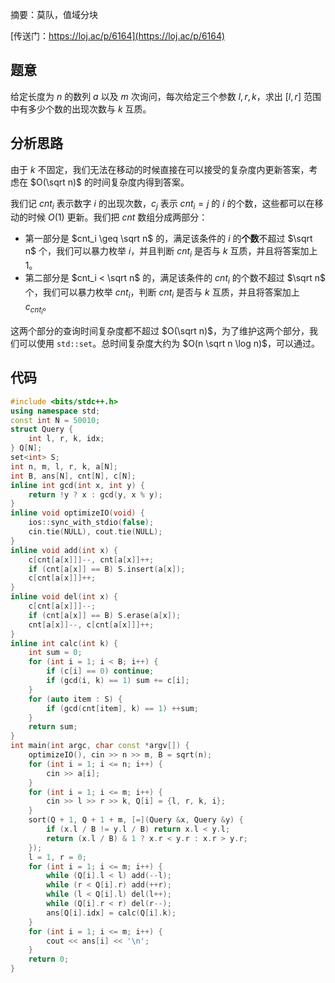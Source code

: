 摘要：莫队，值域分块

[传送门：https://loj.ac/p/6164](https://loj.ac/p/6164)

## 题意

给定长度为 $n$ 的数列 $a$ 以及 $m$ 次询问，每次给定三个参数 $l, r, k$，求出 $[l, r]$ 范围中有多少个数的出现次数与 $k$ 互质。

## 分析思路

由于 $k$ 不固定，我们无法在移动的时候直接在可以接受的复杂度内更新答案，考虑在 $O(\sqrt n)$ 的时间复杂度内得到答案。

我们记 $cnt_i$ 表示数字 $i$ 的出现次数，$c_j$ 表示 $cnt_i = j$ 的 $i$ 的个数，这些都可以在移动的时候 $O(1)$ 更新。我们把 $cnt$ 数组分成两部分：

- 第一部分是 $cnt_i \geq \sqrt n$ 的，满足该条件的 $i$ 的**个数**不超过 $\sqrt n$ 个，我们可以暴力枚举 $i$，并且判断 $cnt_i$ 是否与 $k$ 互质，并且将答案加上 $1$。
- 第二部分是 $cnt_i < \sqrt n$ 的，满足该条件的 $cnt_i$ 的个数不超过 $\sqrt n$ 个，我们可以暴力枚举 $cnt_i$，判断 $cnt_i$ 是否与 $k$ 互质，并且将答案加上 $c_{cnt_i}$。

这两个部分的查询时间复杂度都不超过 $O(\sqrt n)$，为了维护这两个部分，我们可以使用 `std::set`。总时间复杂度大约为 $O(n \sqrt n \log n)$，可以通过。

## 代码

```cpp
#include <bits/stdc++.h>
using namespace std;
const int N = 50010;
struct Query {
    int l, r, k, idx;
} Q[N];
set<int> S;
int n, m, l, r, k, a[N];
int B, ans[N], cnt[N], c[N];
inline int gcd(int x, int y) {
    return !y ? x : gcd(y, x % y);
}
inline void optimizeIO(void) {
    ios::sync_with_stdio(false);
    cin.tie(NULL), cout.tie(NULL);
}
inline void add(int x) {
    c[cnt[a[x]]]--, cnt[a[x]]++;
    if (cnt[a[x]] == B) S.insert(a[x]);
    c[cnt[a[x]]]++;
}
inline void del(int x) {
    c[cnt[a[x]]]--;
    if (cnt[a[x]] == B) S.erase(a[x]);
    cnt[a[x]]--, c[cnt[a[x]]]++;
}
inline int calc(int k) {
    int sum = 0;
    for (int i = 1; i < B; i++) {
        if (c[i] == 0) continue;
        if (gcd(i, k) == 1) sum += c[i];
    }
    for (auto item : S) {
        if (gcd(cnt[item], k) == 1) ++sum;
    }
    return sum;
}
int main(int argc, char const *argv[]) {
    optimizeIO(), cin >> n >> m, B = sqrt(n);
    for (int i = 1; i <= n; i++) {
        cin >> a[i];
    }
    for (int i = 1; i <= m; i++) {
        cin >> l >> r >> k, Q[i] = {l, r, k, i};
    }
    sort(Q + 1, Q + 1 + m, [=](Query &x, Query &y) {
        if (x.l / B != y.l / B) return x.l < y.l;
        return (x.l / B) & 1 ? x.r < y.r : x.r > y.r;
    });
    l = 1, r = 0;
    for (int i = 1; i <= m; i++) {
        while (Q[i].l < l) add(--l);
        while (r < Q[i].r) add(++r);
        while (l < Q[i].l) del(l++);
        while (Q[i].r < r) del(r--);
        ans[Q[i].idx] = calc(Q[i].k);
    }
    for (int i = 1; i <= m; i++) {
        cout << ans[i] << '\n';
    }
    return 0;
}

```